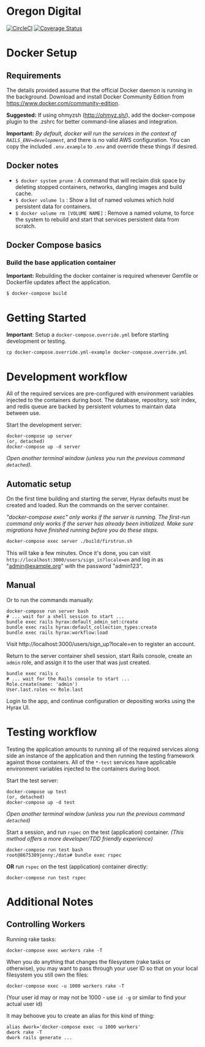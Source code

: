 # Oregon Digital

[![CircleCI](https://circleci.com/gh/OregonDigital/OD2.svg?style=svg)](https://circleci.com/gh/OregonDigital/OD2)
[![Coverage Status](https://coveralls.io/repos/github/OregonDigital/OD2/badge.svg?branch=master)](https://coveralls.io/github/OregonDigital/OD2?branch=master)

# Docker Setup

## Requirements

The details provided assume that the official Docker daemon is running in the background. Download and install Docker Community Edition from https://www.docker.com/community-edition.

**Suggested:** If using ohmyzsh (http://ohmyz.sh/), add the docker-compose plugin to the .zshrc for better command-line aliases and integration.

**Important:** _By default, docker will run the services in the context of
`RAILS_ENV=development`_, and there is no valid AWS configuration.  You can
copy the included `.env.example` to `.env` and override these things if desired.

## Docker notes

- `$ docker system prune` : A command that will reclaim disk space by deleting stopped containers, networks, dangling images and build cache.
- `$ docker volume ls` : Show a list of named volumes which hold persistent data for containers.
- `$ docker volume rm [VOLUME NAME]` : Remove a named volume, to force the system to rebuild and start that services persistent data from scratch.

## Docker Compose basics

### Build the base application container

**Important:** Rebuilding the docker container is required whenever Gemfile or Dockerfile updates affect the application.

`$ docker-compose build`

# Getting Started

**Important**: Setup a `docker-compose.override.yml` before starting development or testing.

    cp docker-compose.override.yml-example docker-compose.override.yml

# Development workflow

All of the required services are pre-configured with environment variables injected to the containers during boot. The database, repository, solr index, and redis queue are backed by persistent volumes to maintain data between use.

Start the development server:

    docker-compose up server
    (or, detached)
    docker-compose up -d server

_Open another terminal window (unless you run the previous command `detached`)._

Automatic setup
---

On the first time building and starting the server, Hyrax defaults must be created and loaded. Run the commands on the server container.

*"docker-compose exec" only works if the server is running.  The first-run
command only works if the server has already been initialized.  Make sure
migrations have finished running before you do these steps.*

```bash
docker-compose exec server ./build/firstrun.sh
```

This will take a few minutes.  Once it's done, you can visit
`http://localhost:3000/users/sign_in?locale=en` and log in as
"admin@example.org" with the password "admin123".

Manual
---

Or to run the commands manually:

    docker-compose run server bash
    # ... wait for a shell session to start ...
    bundle exec rails hyrax:default_admin_set:create
    bundle exec rails hyrax:default_collection_types:create
    bundle exec rails hyrax:workflow:load

Visit http://localhost:3000/users/sign_up?locale=en to register an account.

Return to the server container shell session, start Rails console, create an `admin` role, and assign it to the user that was just created.

    bundle exec rails c
    # ... wait for the Rails console to start ...
    Role.create(name: 'admin')
    User.last.roles << Role.last

Login to the app, and continue configuration or depositing works using the Hyrax UI.

# Testing workflow

Testing the application amounts to running all of the required services along side an instance of the application and then running the testing framework against those containers. All of the `*-test` services have applicable environment variables injected to the containers during boot.

Start the test server:

    docker-compose up test
    (or, detached)
    docker-compose up -d test

_Open another terminal window (unless you run the previous command `detached`)_

Start a session, and run `rspec` on the test (application) container. _(This method offers a more developer/TDD friendly experience)_

    docker-compose run test bash
    root@8675309jenny:/data# bundle exec rspec

**OR** run `rspec` on the test (application) container directly:

    docker-compose run test rspec

# Additional Notes

## Controlling Workers

Running rake tasks:

    docker-compose exec workers rake -T

When you do anything that changes the filesystem (rake tasks or otherwise), you
may want to pass through your user ID so that on your local filesystem you
still own the files:

    docker-compose exec -u 1000 workers rake -T

(Your user id may or may not be 1000 - use `id -g` or similar to find your
actual user id)

It may behoove you to create an alias for this kind of thing:

    alias dwork='docker-compose exec -u 1000 workers'
    dwork rake -T
    dwork rails generate ...
